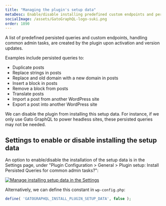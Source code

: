 ```yaml
---
title: "Managing the plugin's setup data"
metaDesc: Enable/disable installing predefined custom endpoints and persisted queries
socialImage: /assets/GatoGraphQL-logo-suki.png
order: 1890
---
```


A list of predefined persisted queries and custom endpoints, handling common admin tasks, are created by the plugin upon activation and version updates.

Examples include persisted queries to:

- Duplicate posts
- Replace strings in posts
- Replace and old domain with a new domain in posts
- Insert a block in posts
- Remove a block from posts
- Translate posts
- Import a post from another WordPress site
- Export a post into another WordPress site

We can disable the plugin from installing this setup data. For instance, if we only use Gato GraphQL to power headless sites, these persisted queries may not be needed.

## Settings to enable or disable installing the setup data

An option to enable/disable the installation of the setup data is in the Settings page, under "Plugin Configuration > General > Plugin setup: Install Persisted Queries for common admin tasks?":

<div class="img-width-1024" markdown=1>

<a href="/assets/guides/upstream/settings-plugin-setup-data.png" target="_blank">![Manage installing setup data in the Settings](/assets/guides/upstream/settings-plugin-setup-data.png "Manage installing setup data in the Settings")</a>

</div>

Alternatively, we can define this constant in `wp-config.php`:

```php
define( 'GATOGRAPHQL_INSTALL_PLUGIN_SETUP_DATA', false );
```
